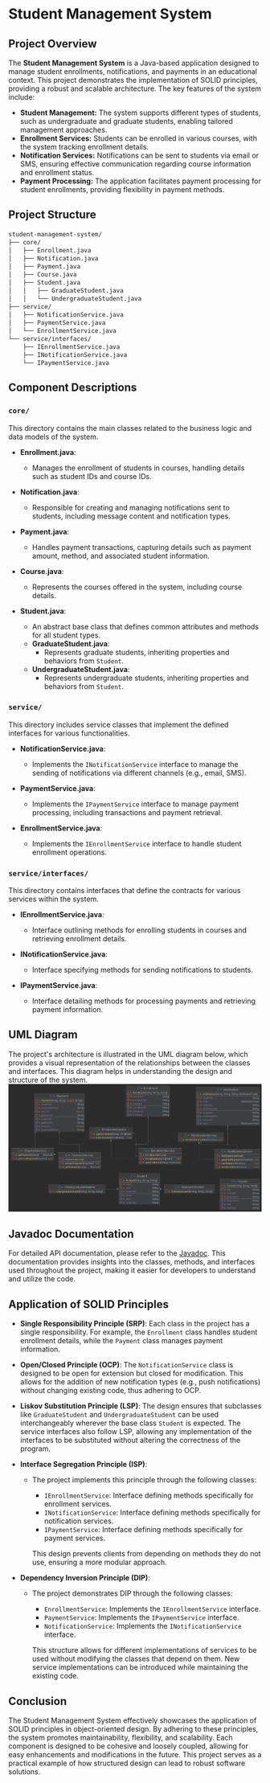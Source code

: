 # Student Management System

## Project Overview
The **Student Management System** is a Java-based application designed to manage student enrollments, notifications, and payments in an educational context. This project demonstrates the implementation of SOLID principles, providing a robust and scalable architecture. The key features of the system include:

- **Student Management:** The system supports different types of students, such as undergraduate and graduate students, enabling tailored management approaches.
- **Enrollment Services:** Students can be enrolled in various courses, with the system tracking enrollment details.
- **Notification Services:** Notifications can be sent to students via email or SMS, ensuring effective communication regarding course information and enrollment status.
- **Payment Processing:** The application facilitates payment processing for student enrollments, providing flexibility in payment methods.

## Project Structure

```plaintext
student-management-system/
├── core/
│   ├── Enrollment.java
│   ├── Notification.java
│   ├── Payment.java
│   ├── Course.java
│   ├── Student.java
│   │   ├── GraduateStudent.java
│   │   └── UndergraduateStudent.java
├── service/
│   ├── NotificationService.java
│   ├── PaymentService.java
│   └── EnrollmentService.java
└── service/interfaces/
    ├── IEnrollmentService.java
    ├── INotificationService.java
    └── IPaymentService.java
```
## Component Descriptions

### `core/`
This directory contains the main classes related to the business logic and data models of the system.

- **Enrollment.java**:
    - Manages the enrollment of students in courses, handling details such as student IDs and course IDs.

- **Notification.java**:
    - Responsible for creating and managing notifications sent to students, including message content and notification types.

- **Payment.java**:
    - Handles payment transactions, capturing details such as payment amount, method, and associated student information.

- **Course.java**:
    - Represents the courses offered in the system, including course details.

- **Student.java**:
    - An abstract base class that defines common attributes and methods for all student types.
    - **GraduateStudent.java**:
        - Represents graduate students, inheriting properties and behaviors from `Student`.
    - **UndergraduateStudent.java**:
        - Represents undergraduate students, inheriting properties and behaviors from `Student`.

### `service/`
This directory includes service classes that implement the defined interfaces for various functionalities.

- **NotificationService.java**:
    - Implements the `INotificationService` interface to manage the sending of notifications via different channels (e.g., email, SMS).

- **PaymentService.java**:
    - Implements the `IPaymentService` interface to manage payment processing, including transactions and payment retrieval.

- **EnrollmentService.java**:
    - Implements the `IEnrollmentService` interface to handle student enrollment operations.

### `service/interfaces/`
This directory contains interfaces that define the contracts for various services within the system.

- **IEnrollmentService.java**:
    - Interface outlining methods for enrolling students in courses and retrieving enrollment details.

- **INotificationService.java**:
    - Interface specifying methods for sending notifications to students.

- **IPaymentService.java**:
    - Interface detailing methods for processing payments and retrieving payment information.

## UML Diagram
The project's architecture is illustrated in the UML diagram below, which provides a visual representation of the relationships between the classes and interfaces. This diagram helps in understanding the design and structure of the system.
![UML Diagram](src.png)

## Javadoc Documentation
For detailed API documentation, please refer to the [Javadoc](). This documentation provides insights into the classes, methods, and interfaces used throughout the project, making it easier for developers to understand and utilize the code.

## Application of SOLID Principles
- **Single Responsibility Principle (SRP)**: Each class in the project has a single responsibility. For example, the `Enrollment` class handles student enrollment details, while the `Payment` class manages payment information.

- **Open/Closed Principle (OCP)**: The `NotificationService` class is designed to be open for extension but closed for modification. This allows for the addition of new notification types (e.g., push notifications) without changing existing code, thus adhering to OCP.

- **Liskov Substitution Principle (LSP)**: The design ensures that subclasses like `GraduateStudent` and `UndergraduateStudent` can be used interchangeably wherever the base class `Student` is expected. The service interfaces also follow LSP, allowing any implementation of the interfaces to be substituted without altering the correctness of the program.

- **Interface Segregation Principle (ISP)**:
    - The project implements this principle through the following classes:
        - `IEnrollmentService`: Interface defining methods specifically for enrollment services.
        - `INotificationService`: Interface defining methods specifically for notification services.
        - `IPaymentService`: Interface defining methods specifically for payment services.
        
      This design prevents clients from depending on methods they do not use, ensuring a more modular approach.

- **Dependency Inversion Principle (DIP)**:
    - The project demonstrates DIP through the following classes:
        - `EnrollmentService`: Implements the `IEnrollmentService` interface.
        - `PaymentService`: Implements the `IPaymentService` interface.
        - `NotificationService`: Implements the `INotificationService` interface.
          
      This structure allows for different implementations of services to be used without modifying the classes that depend on them. New service implementations can be introduced while maintaining the existing code.

## Conclusion

The Student Management System effectively showcases the application of SOLID principles in object-oriented design. By adhering to these principles, the system promotes maintainability, flexibility, and scalability. Each component is designed to be cohesive and loosely coupled, allowing for easy enhancements and modifications in the future. This project serves as a practical example of how structured design can lead to robust software solutions.